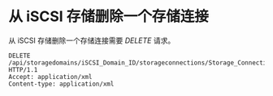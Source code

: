 # 从 iSCSI 存储删除一个存储连接

从 iSCSI 存储删除一个存储连接需要 *DELETE* 请求。

                
    DELETE
    /api/storagedomains/iSCSI_Domain_ID/storageconnections/Storage_Connection_ID 
    HTTP/1.1
    Accept: application/xml
    Content-type: application/xml

              

